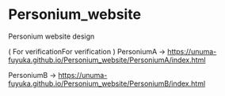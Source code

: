 # Personium_website
Personium website design

( For verificationFor verification )
PersoniumA
 -> https://unuma-fuyuka.github.io/Personium_website/PersoniumA/index.html
 
PersoniumB
 -> https://unuma-fuyuka.github.io/Personium_website/PersoniumB/index.html
